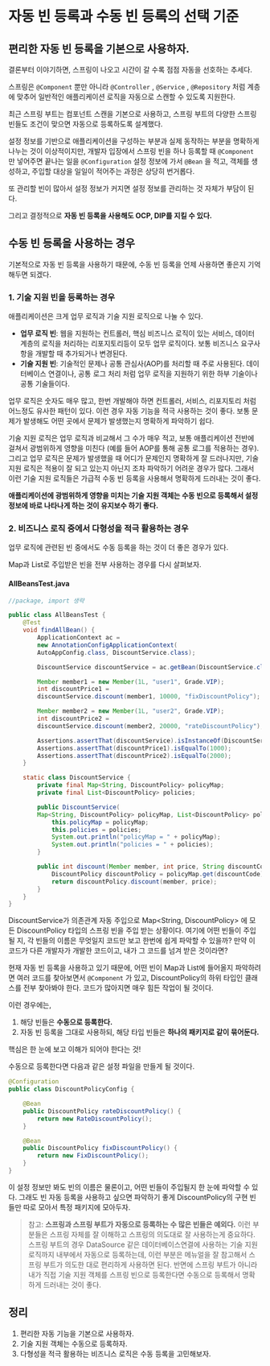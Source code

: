 # 자동 빈 등록과 수동 빈 등록의 선택 기준

## 편리한 자동 빈 등록을 기본으로 사용하자.
결론부터 이야기하면, 스프링이 나오고 시간이 갈 수록 점점 자동을 선호하는 추세다.

스프링은 `@Component` 뿐만 아니라 `@Controller` , `@Service` , `@Repository` 처럼 계층에 맞추어 일반적인 애플리케이션 로직을 자동으로 스캔할 수 있도록 지원한다.

최근 스프링 부트는 컴포넌트 스캔을 기본으로 사용하고, 스프링 부트의 다양한 스프링 빈들도 조건이 맞으면 자동으로 등록하도록 설계했다.

설정 정보를 기반으로 애플리케이션을 구성하는 부분과 실제 동작하는 부분을 명확하게 나누는 것이 이상적이지만, 개발자 입장에서 스프링 빈을 하나 등록할 때 `@Component` 만 넣어주면 끝나는 일을 `@Configuration` 설정 정보에 가서 `@Bean` 을 적고, 객체를 생성하고, 주입할 대상을 일일이 적어주는 과정은 상당히 번거롭다.

또 관리할 빈이 많아서 설정 정보가 커지면 설정 정보를 관리하는 것 자체가 부담이 된다.

그리고 결정적으로 **자동 빈 등록을 사용해도 OCP, DIP를 지킬 수 있다.**


## 수동 빈 등록을 사용하는 경우
기본적으로 자동 빈 등록을 사용하기 때문에, 수동 빈 등록을 언제 사용하면 좋은지 기억해두면 되겠다.

### 1. 기술 지원 빈을 등록하는 경우
애플리케이션은 크게 업무 로직과 기술 지원 로직으로 나눌 수 있다.

- **업무 로직 빈**: 웹을 지원하는 컨트롤러, 핵심 비즈니스 로직이 있는 서비스, 데이터 계층의 로직을 처리하는 리포지토리등이 모두 업무 로직이다. 보통 비즈니스 요구사항을 개발할 때 추가되거나 변경된다.
- **기술 지원 빈**: 기술적인 문제나 공통 관심사(AOP)를 처리할 때 주로 사용된다. 데이터베이스 연결이나, 공통 로그 처리 처럼 업무 로직을 지원하기 위한 하부 기술이나 공통 기술들이다.

업무 로직은 숫자도 매우 많고, 한번 개발해야 하면 컨트롤러, 서비스, 리포지토리 처럼 어느정도 유사한 패턴이 있다. 이런 경우 자동 기능을 적극 사용하는 것이 좋다. 보통 문제가 발생해도 어떤 곳에서 문제가 발생했는지 명확하게 파악하기 쉽다.

기술 지원 로직은 업무 로직과 비교해서 그 수가 매우 적고, 보통 애플리케이션 전반에 걸쳐서 광범위하게 영향을 미친다 (예를 들어 AOP를 통해 공통 로그를 적용하는 경우). 그리고 업무 로직은 문제가 발생했을 때 어디가 문제인지 명확하게 잘 드러나지만, 기술 지원 로직은 적용이 잘 되고 있는지 아닌지 조차 파악하기 어려운 경우가 많다. 그래서 이런 기술 지원 로직들은 가급적 수동 빈 등록을 사용해서 명확하게 드러내는 것이 좋다.

**애플리케이션에 광범위하게 영향을 미치는 기술 지원 객체는 수동 빈으로 등록해서 설정 정보에 바로 나타나게 하는 것이 유지보수 하기 좋다.**


### 2. 비즈니스 로직 중에서 다형성을 적극 활용하는 경우
업무 로직에 관련된 빈 중에서도 수동 등록을 하는 것이 더 좋은 경우가 있다.

Map과 List로 주입받은 빈을 전부 사용하는 경우를 다시 살펴보자.

#### AllBeansTest.java
```Java
//package, import 생략

public class AllBeansTest {
    @Test
    void findAllBean() {
        ApplicationContext ac =
        new AnnotationConfigApplicationContext(
        AutoAppConfig.class, DiscountService.class);

        DiscountService discountService = ac.getBean(DiscountService.class);

        Member member1 = new Member(1L, "user1", Grade.VIP);
        int discountPrice1 =
        discountService.discount(member1, 10000, "fixDiscountPolicy");

        Member member2 = new Member(1L, "user2", Grade.VIP);
        int discountPrice2 =
        discountService.discount(member2, 20000, "rateDiscountPolicy");

        Assertions.assertThat(discountService).isInstanceOf(DiscountService.class);
        Assertions.assertThat(discountPrice1).isEqualTo(1000);
        Assertions.assertThat(discountPrice2).isEqualTo(2000);
    }

    static class DiscountService {
        private final Map<String, DiscountPolicy> policyMap;
        private final List<DiscountPolicy> policies;

        public DiscountService(
        Map<String, DiscountPolicy> policyMap, List<DiscountPolicy> policies) {
            this.policyMap = policyMap;
            this.policies = policies;
            System.out.println("policyMap = " + policyMap);
            System.out.println("policies = " + policies);
        }

        public int discount(Member member, int price, String discountCode) {
            DiscountPolicy discountPolicy = policyMap.get(discountCode);
            return discountPolicy.discount(member, price);
        }
    }
}
```

DiscountService가 의존관계 자동 주입으로 Map<String, DiscountPolicy> 에 모든 DiscountPolicy 타입의 스프링 빈을 주입 받는 상황이다. 여기에 어떤 빈들이 주입될 지, 각 빈들의 이름은 무엇일지 코드만 보고 한번에 쉽게 파악할 수 있을까? 만약 이 코드가 다른 개발자가 개발한 코드이고, 내가 그 코드를 넘겨 받은 것이라면?

현재 자동 빈 등록을 사용하고 있기 때문에, 어떤 빈이 Map과 List에 들어올지 파악하려면 여러 코드를 찾아보면서 `@Component` 가 있고, DiscountPolicy의 하위 타입인 클래스를 전부 찾아봐야 한다. 코드가 많아지면 매우 힘든 작업이 될 것이다.

이런 경우에는,
1. 해당 빈들은 **수동으로 등록한다.**
2. 자동 빈 등록을 그대로 사용하되, 해당 타입 빈들은 **하나의 패키지로 같이 묶어둔다.**

핵심은 한 눈에 보고 이해가 되어야 한다는 것!

수동으로 등록한다면 다음과 같은 설정 파일을 만들게 될 것이다.

```Java
@Configuration
public class DiscountPolicyConfig {

	@Bean
	public DiscountPolicy rateDiscountPolicy() {
		return new RateDiscountPolicy();
	}

	@Bean
	public DiscountPolicy fixDiscountPolicy() {
		return new FixDiscountPolicy();
	}
}
```

이 설정 정보만 봐도 빈의 이름은 물론이고, 어떤 빈들이 주입될지 한 눈에 파악할 수 있다. 그래도 빈 자동 등록을 사용하고 싶으면 파악하기 좋게 DiscountPolicy의 구현 빈들만 따로 모아서 특정 패키지에 모아두자.

>참고: **스프링과 스프링 부트가 자동으로 등록하는 수 많은 빈들은 예외다.** 이런 부분들은 스프링 자체를 잘 이해하고 스프링의 의도대로 잘 사용하는게 중요하다. 스프링 부트의 경우 DataSource 같은 데이터베이스연결에 사용하는 기술 지원 로직까지 내부에서 자동으로 등록하는데, 이런 부분은 메뉴얼을 잘 참고해서 스프링 부트가 의도한 대로 편리하게 사용하면 된다. 반면에 스프링 부트가 아니라 내가 직접 기술 지원 객체를 스프링 빈으로 등록한다면 수동으로 등록해서 명확하게 드러내는 것이 좋다.


## 정리
1. 편리한 자동 기능을 기본으로 사용하자.
2. 기술 지원 객체는 수동으로 등록하자.
3. 다형성을 적극 활용하는 비즈니스 로직은 수동 등록을 고민해보자.